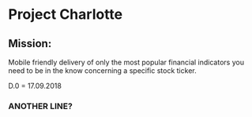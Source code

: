 # Project Charlotte

## Mission:
Mobile friendly delivery of only the most popular financial indicators you need to be in the know concerning a specific stock ticker.

D.0 = 17.09.2018
### ANOTHER LINE?